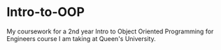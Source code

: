 # Intro-to-OOP
My coursework for a 2nd year Intro to Object Oriented Programming for Engineers course I am taking at Queen's University.
